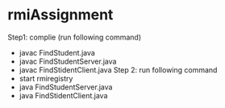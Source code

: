 # rmiAssignment
Step1: complie (run following command)
  - javac FindStudent.java
  - javac FindStudentServer.java
  - javac FindStidentClient.java
Step 2: run following command
  - start rmiregistry
  - java FindStudentServer.java
  - java FindStidentClient.java
  
